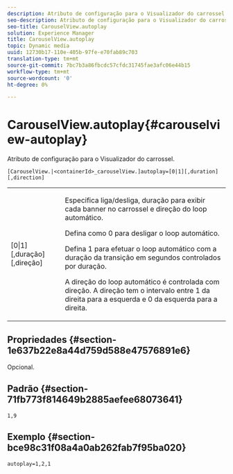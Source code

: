 ```yaml
---
description: Atributo de configuração para o Visualizador do carrossel.
seo-description: Atributo de configuração para o Visualizador do carrossel.
seo-title: CarouselView.autoplay
solution: Experience Manager
title: CarouselView.autoplay
topic: Dynamic media
uuid: 12730b17-110e-405b-97fe-e70fab89c703
translation-type: tm+mt
source-git-commit: 7bc7b3a86fbcdc57cfdc31745fae3afc06e44b15
workflow-type: tm+mt
source-wordcount: '0'
ht-degree: 0%

---
```



# CarouselView.autoplay{#carouselview-autoplay}

Atributo de configuração para o Visualizador do carrossel.

`[CarouselView.|<containerId>_carouselView.]autoplay=[0|1][,duration][,direction]`

<table id="table_441553CD34C94A58A9D7CBF772DEDDB6"> 
 <tbody> 
  <tr> 
   <td colname="col1"> <p> <span class="codeph">[0|1][,duração][,direção]</span> </p> </td> 
   <td colname="col2"> <p> Especifica liga/desliga, duração para exibir cada banner no carrossel e direção do loop automático. </p> <p>Defina como <span class="codeph"> 0</span> para desligar o loop automático. </p> <p>Defina <span class="codeph"> 1</span> para efetuar o loop automático com a duração da transição em segundos controlados por <span class="codeph"> duração</span>. </p> <p>A direção do loop automático é controlada com <span class="codeph"> direção</span>. A direção <span class="codeph"></span> tem o intervalo entre <span class="codeph"> 1</span> da direita para a esquerda e <span class="codeph"> 0</span> da esquerda para a direita. </p> </td> 
  </tr> 
 </tbody> 
</table>

## Propriedades {#section-1e637b22e8a44d759d588e47576891e6}

Opcional.

## Padrão {#section-71fb773f814649b2885aefee68073641}

`1,9`

## Exemplo {#section-bce98c31f08a4a0ab262fab7f95ba020}

```
autoplay=1,2,1
```

